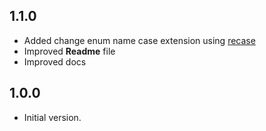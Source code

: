 ## 1.1.0

- Added change enum name case extension using [recase](https://pub.dev/packages/recase)
- Improved **Readme** file
- Improved docs
## 1.0.0

- Initial version.
